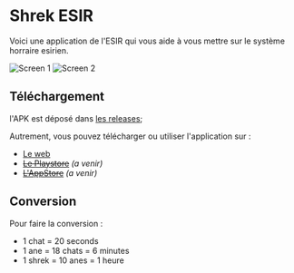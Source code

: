 # Shrek ESIR

Voici une application de l'ESIR qui vous aide à vous mettre sur le système horraire esirien.

![Screen 1](https://feldrise.com/shrek_esir/screen2.png)
![Screen 2](https://feldrise.com/shrek_esir/screen3.png)


## Téléchargement
l'APK est déposé dans [les releases](https://github.com/Feldrise/Shrek-ESIR/releases);

Autrement, vous pouvez télécharger ou utiliser l'application sur :
 - [Le web](https://feldrise.com/shrek_esir)
 - ~~[Le Playstore](https://play.google.com)~~ *(a venir)*
 - ~~[L'AppStore](https://apple.com)~~ *(a venir)*

## Conversion 
Pour faire la conversion :
 - 1 chat = 20 seconds
 - 1 ane = 18 chats = 6 minutes
 - 1 shrek = 10 anes = 1 heure
